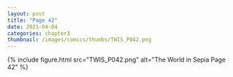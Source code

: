 ```yaml
---
layout: post
title: "Page 42"
date: 2021-04-04
categories: chapter3
thumbnail: /images/comics/thumbs/TWIS_P042.png
---
```


{% include figure.html src="TWIS_P042.png" alt="The World in Sepia Page 42" %}

